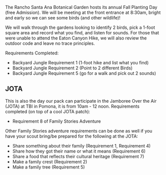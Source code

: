 The Rancho Santa Ana Botanical Garden hosts its annual Fall Planting Day (free Admission).  We will be meeting at the front entrance at 8:30am, bright and early so we can see some birds (and other wildlife)!

We will walk through the gardens looking to identify 2 birds, pick a 1-foot square area and record what you find, and listen for sounds.  For those that were unable to attend the Eaton Canyon Hike, we will also review the outdoor code and leave no trace principles.  

Requirements Completed:
<ul>
<li>Backyard Jungle Requirement 1 (1-foot hike and list what you find)</li>
<li>Backyard Jungle Requirement 2 (Point to 2 different Birds)</li>
<li>Backyard Jungle Requirement 5 (go for a walk and pick out 2 sounds)</li>
</ul>

## JOTA
This is also the day our pack can participate in the Jamboree Over the Air (JOTA) at TBI in Pomona, it is from 10am - 12 noon.
Requirements completed (on top of a cool JOTA patch):
* Requirement 8 of Family Stories Adventure

Other Family Stories adventure requirements can be done as well if you have your scout bring/be prepared for the following at the JOTA:
* Share something about their family (Requirement 1, Requirement 4)
* Share how they got their name or what it means (Requirement 6)
* Share a food that reflects their cultural heritage (Requirement 7)
* Make a family crest (Requirement 2)
* Make a family tree (Requirement 5)
